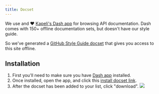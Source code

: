 ```yaml
---
title: Docset
---
```


We use and ❤️ [Kapeli's Dash app][dash] for browsing API documentation. Dash comes with 150+ offline documentation sets, but doesn't have our style guide.

So we've generated a [GitHub Style Guide docset][dash-feed] that gives you access to this site offline.

## Installation

1. First you'll need to make sure you have [Dash app][dash] installed.
2. Once installed, open the app, and click this [install docset link][dash-feed].
3. After the docset has been added to your list, click "download".
![](https://user-images.githubusercontent.com/54012/32087284-a87ed8f4-ba8f-11e7-9d84-c61913336491.png)

[dash]: https://kapeli.com/dash
[dash-feed]: dash-feed://https%3A%2F%2Fstyleguide.github.com%2Ffeeds%2FGitHub%20Style%20Guide.xml
